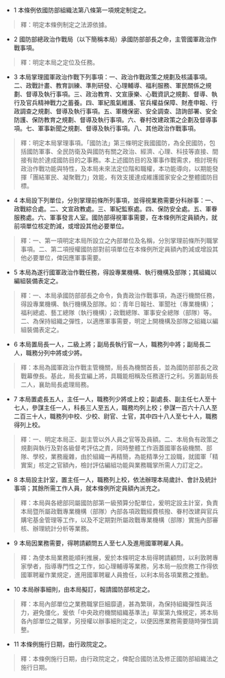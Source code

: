 * 1 本條例依國防部組織法第八條第一項規定制定之。

> 釋：明定本條例制定之法源依據。

* 2 國防部總政治作戰局（以下簡稱本局）承國防部部長之命，主管國軍政治作戰事項。

> 釋：明定本局之定位及任務。

* 3 本局掌理國軍政治作戰下列事項：一、政治作戰政策之規劃及核議事項。二、政戰計畫、教育訓練、準則研發、心理輔導、福利服務、軍民關係之規劃、督導及執行事項。三、政治教育、文宣康樂、心戰資訊之規劃、督導、執行及官兵精神戰力之蓄養。四、軍紀風氣維護、官兵權益保障、財產申報、行政調查之規劃、督導及執行事項。五、軍機保密、安全調查、諮詢部署、安全防護、保防教育之規劃、督導及執行事項。六、眷村改建政策之企劃及督導事項。七、軍事新聞之規劃、督導及執行事項。八、其他政治作戰事項。

> 釋：明定本局掌理事項。「國防法」第三條明定我國國防，為全民國防，包括國防軍事、全民防衛及與國防有關之政治、經濟、心理、科技等直接、間接有助於達成國防目的之事務。本上述國防目的及軍事作戰需求，檢討現有政治作戰功能與特性，及本局未來法定位階和職權，本功能導向，以期能發揮「團結軍民、凝聚戰力」效能，有效支援達成維護國家安全之整體國防目標。

* 4 本局設下列單位，分別掌理前條所列事項，並得視業務需要分科辦事：一、政戰綜合處。二、文宣政教處。三、軍紀監察處。四、保防安全處。五、軍眷服務處。六、軍事發言人室。國防部得視軍事需要，在本條例所定員額內，就前項單位核定酌減，或增設其他必要單位。

> 釋：一、第一項明定本局所設立之內部單位及名稱，分別掌理前條所列職掌事項。二、第二項授權國防部對前項單位在本條例所定員額內酌減或增設其他必要單位，俾因應軍事需要。

* 5 本局為遂行國軍政治作戰任務，得設專業機構、執行機構及部隊；其組織以編組裝備表定之。

> 釋：一、本局承國防部部長之命令，負責政治作戰事項，為遂行機關任務，得設專業機構、執行機構及部隊。如：青年日報社、軍聞社（專業機構）；福利總處、藝工總隊（執行機構）；政戰總隊、軍事安全總隊（部隊）等。二、為保持組織之彈性，以適應軍事需要，明定上開機構及部隊之組織以編組裝備表定之。

* 6 本局置局長一人，二級上將；副局長執行官一人，職務列中將；副局長二人，職務分列中將或少將。

> 釋：本局為國軍政治作戰主管機關，局長為機關首長，並為國防部部長之政戰幕僚長。基此，局長宜編上將，具職能相稱及任務遂行之利。另置副局長二人，襄助局長處理局務。

* 7 本局置處長五人，主任一人，職務列少將或上校；副處長、副主任七人至十七人，參謀主任一人，科長三人至五人，職務均列上校；參謀一百六十八人至二百三十人，職務列中校、少校、尉官、士官，其中四十八人至七十人，職務得列上校。

> 釋：一、明定本局正、副主管以外人員之官等及員額。二、本局負有政策之規劃與執行及對各級督考評估之責，同時整體工作涵蓋國軍各級機關、部隊、學校，業務龐雜，由於組織一再精簡，為能精準分工設職，就國軍「精實案」核定之官額內，檢討評估編組功能與業務職掌所需人力訂定之。

* 8 本局設主計室，置主任一人，職務列上校，依法辦理本局歲計、會計及統計事項；其餘所需工作人員，就本條例所定員額內派充之。

> 釋：本局與各總部同屬國防部第一級預算分配單位，爰明定設主計室，負責本局暨所屬政戰專業機構（部隊）內部各項政戰經費核撥、眷村改建與官兵購宅基金管理等工作，以及不定期對所屬政戰專業機構（部隊）實施內部審核、辦理統計分析等業務。

* 9 本局因業務需要，得聘請顧問五人至七人及進用國軍聘雇人員。

> 釋：為使本局業務能順利推展，爰於本條明定本局得聘請顧問，以利敦聘專家學者，指導專門性之工作，如心理輔導等業務，另本局一般庶務工作得依國軍聘雇作業規定，進用國軍聘雇人員擔任，以利本局各項業務之推動。

* 10 本局辦事細則，由本局擬訂，報請國防部核定之。

> 釋：本局內部單位之業務職掌巨細靡遺，甚為繁瑣，為保持組織彈性與活力，避免僵化，爰依「中央政府機關組織基準法」草案第九條規定，將本局各內部單位之職掌，另授權以辦事細則定之，以便因應業務需要隨時彈性調整。

* 11 本條例施行日期，由行政院定之。

> 釋：本條例施行日期，由行政院定之，俾配合國防法及修正國防部組織法之施行日期。

